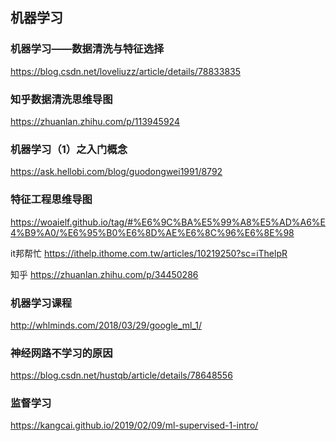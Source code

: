 
## 机器学习




### 机器学习——数据清洗与特征选择
https://blog.csdn.net/loveliuzz/article/details/78833835


### 知乎数据清洗思维导图
https://zhuanlan.zhihu.com/p/113945924



### 机器学习（1）之入门概念
https://ask.hellobi.com/blog/guodongwei1991/8792


### 特征工程思维导图
https://woaielf.github.io/tag/#%E6%9C%BA%E5%99%A8%E5%AD%A6%E4%B9%A0/%E6%95%B0%E6%8D%AE%E6%8C%96%E6%8E%98


it邦帮忙
https://ithelp.ithome.com.tw/articles/10219250?sc=iThelpR

知乎
https://zhuanlan.zhihu.com/p/34450286

### 机器学习课程
http://whlminds.com/2018/03/29/google_ml_1/


### 神经网路不学习的原因
https://blog.csdn.net/hustqb/article/details/78648556


### 监督学习
https://kangcai.github.io/2019/02/09/ml-supervised-1-intro/